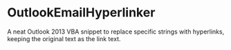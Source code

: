 # OutlookEmailHyperlinker
A neat Outlook 2013 VBA snippet to replace specific strings with hyperlinks, keeping the original text as the link text.
